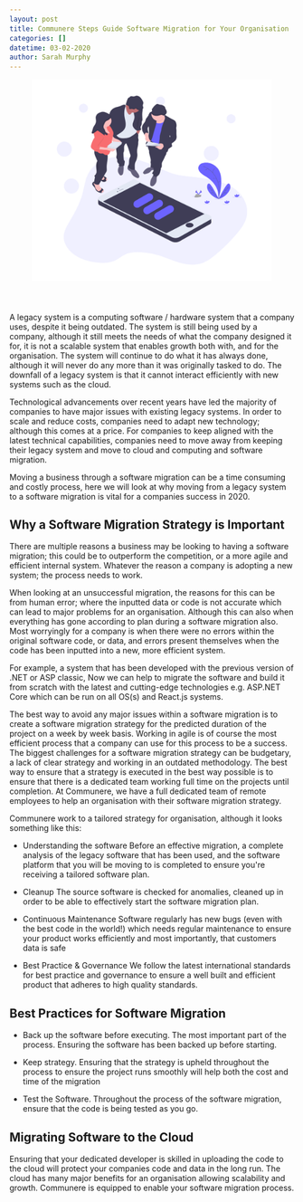 ```yaml
---
layout: post
title: Communere Steps Guide Software Migration for Your Organisation
categories: []
datetime: 03-02-2020
author: Sarah Murphy
---
```


<figure>
<img src="/images/migration.png" />
  <figcaption style="text-align: center;"></figcaption>
</figure>

A legacy system is a computing software / hardware system that a company uses, despite it being outdated. The system is still being used by a company, although it still meets the needs of what the company designed it for, it is not a scalable system that enables growth both with, and for the organisation. The system will continue to do what it has always done, although it will never do any more than it was originally tasked to do. The downfall of a legacy system is that it cannot interact efficiently with new systems such as the cloud.

Technological advancements over recent years have led the majority of companies to have major issues with existing legacy systems. In order to scale and reduce costs, companies need to adapt new technology; although this comes at a price. For companies to keep aligned with the latest technical capabilities, companies need to move away from keeping their legacy system and move to cloud and computing and software migration.

Moving a business through a software migration can be a time consuming and costly process, here we will look at why moving from a legacy system to a software migration is vital for a companies success in 2020.

## Why a Software Migration Strategy is Important

There are multiple reasons a business may be looking to having a software migration; this could be to outperform the competition, or a more agile and efficient internal system. Whatever the reason a company is adopting a new system; the process needs to work.

When looking at an unsuccessful migration, the reasons for this can be from human error; where the inputted data or code is not accurate which can lead to major problems for an organisation. Although this can also when everything has gone according to plan during a software migration also. Most worryingly for a company is when there were no errors within the original software code, or data, and errors present themselves when the code has been inputted into a new, more efficient system.

For example, a system that has been developed with the previous version of .NET or ASP classic, Now we can help to migrate the software and build it from scratch with the latest and cutting-edge technologies e.g. ASP.NET Core which can be run on all OS(s) and React.js systems.

The best way to avoid any major issues within a software migration is to create a software migration strategy for the predicted duration of the project on a week by week basis. Working in agile is of course the most efficient process that a company can use for this process to be a success. The biggest challenges for a software migration strategy can be budgetary, a lack of clear strategy and working in an outdated methodology. The best way to ensure that a strategy is executed in the best way possible is to ensure that there is a dedicated team working full time on the projects until completion. At Communere, we have a full dedicated team of remote employees to help an organisation with their software migration strategy.

Communere work to a tailored strategy for organisation, although it looks something like this:

- Understanding the software Before an effective migration, a complete analysis of the legacy software that has been used, and the software platform that you will be moving to is completed to ensure you're receiving a tailored software plan.
- Cleanup The source software is checked for anomalies, cleaned up in order to be able to effectively start the software migration plan.

- Continuous Maintenance Software regularly has new bugs (even with the best code in the world!) which needs regular maintenance to ensure your product works efficiently and most importantly, that customers data is safe

- Best Practice & Governance We follow the latest international standards for best practice and governance to ensure a well built and efficient product that adheres to high quality standards.

## Best Practices for Software Migration

- Back up the software before executing. The most important part of the process. Ensuring the software has been backed up before starting.

- Keep strategy. Ensuring that the strategy is upheld throughout the process to ensure the project runs smoothly will help both the cost and time of the migration

- Test the Software. Throughout the process of the software migration, ensure that the code is being tested as you go.

## Migrating Software to the Cloud

Ensuring that your dedicated developer is skilled in uploading the code to the cloud will protect your companies code and data in the long run. The cloud has many major benefits for an organisation allowing scalability and growth. Communere is equipped to enable your software migration process.
